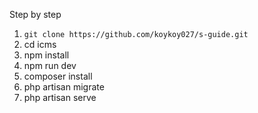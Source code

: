 <p>Step by step</p>
<ol>
    <li>
    <code>git clone https://github.com/koykoy027/s-guide.git</code>
    </li>
    <li>cd icms</li>
    <li>npm install</li>
    <li>npm run dev</li>
    <li>composer install</li>
    <li>php artisan migrate</li>
    <li>php artisan serve</li>
</ol>
